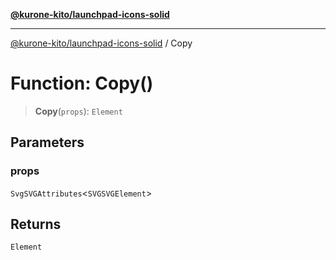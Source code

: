 [**@kurone-kito/launchpad-icons-solid**](../README.md)

***

[@kurone-kito/launchpad-icons-solid](../globals.md) / Copy

# Function: Copy()

> **Copy**(`props`): `Element`

## Parameters

### props

`SvgSVGAttributes`\<`SVGSVGElement`\>

## Returns

`Element`

